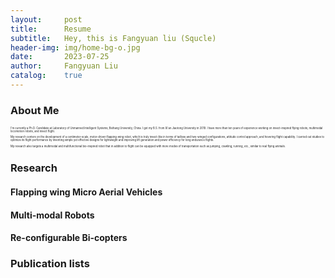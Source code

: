 ```yaml
---
layout:     post
title:      Resume
subtitle:   Hey, this is Fangyuan liu (Squcle)
header-img: img/home-bg-o.jpg
date:       2023-07-25
author:     Fangyuan Liu
catalog:    true
---
```


### About Me
<div>
<aligh="left" img src="/img/photo.png" style="zoom:30%"/>
<p>I'm currently a Ph.D. Candidate at Laboratory of Unmanned Intelligent Systems, Beihang University, China. I got my B.S. from Xi'an Jiaotong University in 2019. I have more than ten years of experience working on insect-inspired flying robots, multimodal locomotion robots, and insect flight.</p>
<p>My research centers on the development of a centimeter-scale, motor-driven flapping-wing robot, which is truly insect-like in terms of tailless and two-winged configurations, attitude control approach, and hovering flight capability. I carried out studies to optimize its flight performance by inventing simple yet effective designs for lightweight and improving lift generation and power efficiency for long endurance flights.</p>
<p>My research also targets a multimodal and multifunctional bio-inspired robot that in addition to flight can be equipped with more modes of transportation such as jumping, crawling, running, etc., similar to real flying animals.</p>
</div>


### Research
#### Flapping wing Micro Aerial Vehicles

#### Multi-modal Robots

#### Re-configurable Bi-copters

### Publication lists

